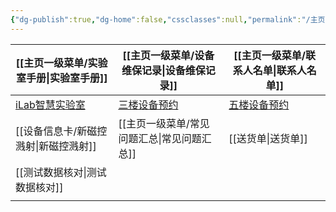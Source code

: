 ```yaml
---
{"dg-publish":true,"dg-home":false,"cssclasses":null,"permalink":"/主页/","dgPassFrontmatter":true}
---
```



| [[主页一级菜单/实验室手册\|实验室手册]]                                | [[主页一级菜单/设备维保记录\|设备维保记录]]                                                       | [[主页一级菜单/联系人名单\|联系人名单]]                                                        |
| ---------------------------------------- | ---------------------------------------------------------------- | ---------------------------------------------------------------- |
| [iLab智慧实验室](https://s.ilab.cn/login.jsp) | [三楼设备预约](https://docs.qq.com/sheet/DTklzS21VcHZCZlVO?tab=BB08J2) | [五楼设备预约](https://docs.qq.com/sheet/DQlBXdmtTYlBiaGdk?tab=BB08J2) |
| [[设备信息卡/新磁控溅射\|新磁控溅射]]                                | [[主页一级菜单/常见问题汇总\|常见问题汇总]]                                                       | [[送货单\|送货单]]                                                          |
| [[测试数据核对\|测试数据核对]]                               |                                                                  |                                                                  |
|                                          |                                                                  |                                                                  |
